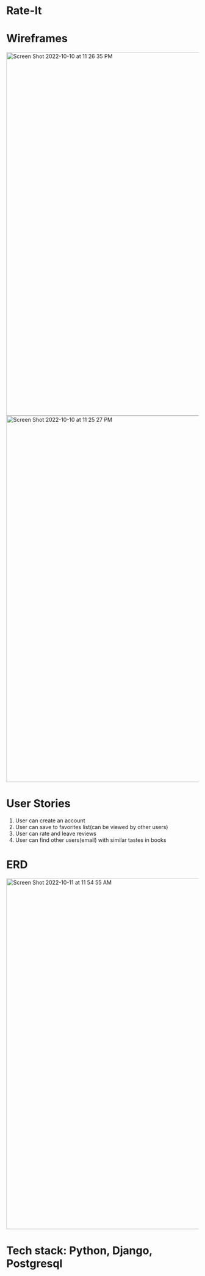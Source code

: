 # Rate-It
# Wireframes
<img width="951" alt="Screen Shot 2022-10-10 at 11 26 35 PM" src="https://user-images.githubusercontent.com/106207380/195102021-58a972ff-0e93-4ccb-80ef-3b1ebefe5afd.png">
<img width="959" alt="Screen Shot 2022-10-10 at 11 25 27 PM" src="https://user-images.githubusercontent.com/106207380/195102065-04ed7f2d-d881-440c-a25e-7866ab88d2c1.png">

# User Stories
1. User can create an account 
2. User can save to favorites list(can be viewed by other users)
3. User can rate and leave reviews
4. User can find other users(email) with similar tastes in books  
# ERD
<img width="918" alt="Screen Shot 2022-10-11 at 11 54 55 AM" src="https://user-images.githubusercontent.com/106207380/195141014-42c4f231-268f-4a77-911a-17bb93af6cb9.png">

# Tech stack: Python, Django, Postgresql
